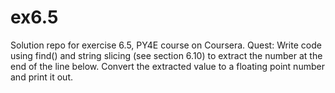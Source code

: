 # ex6.5

Solution repo for exercise 6.5, PY4E course on Coursera.
Quest:
Write code using find() and string slicing (see section 6.10) to extract the number at the end of the line below. Convert the extracted value to a floating point number and print it out.
